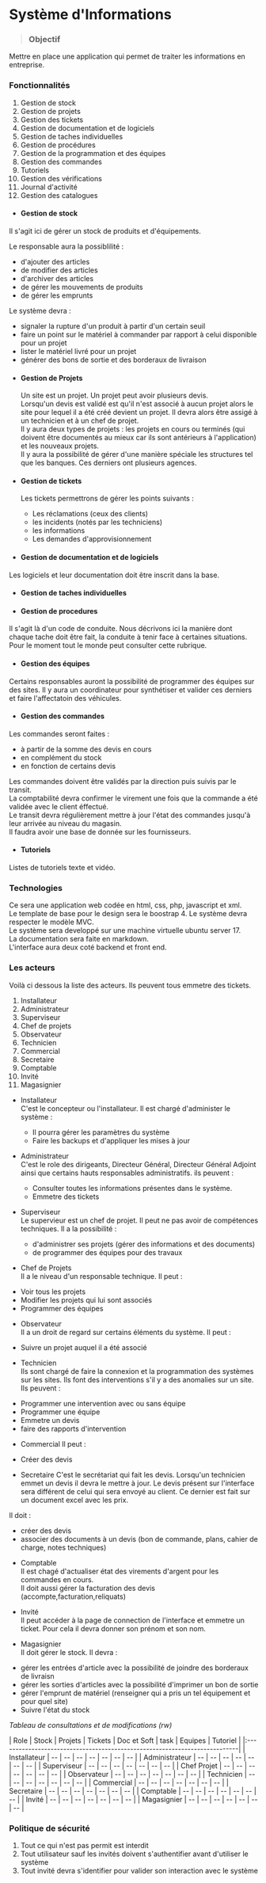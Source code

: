 # Système d'Informations

>### Objectif  
Mettre en place une application qui permet de traiter les informations en entreprise.  

### Fonctionnalités

 1. Gestion de stock  
 1. Gestion de projets  
 1. Gestion des tickets    
 1. Gestion de documentation et de logiciels  
 1. Gestion de taches individuelles  
 1. Gestion de procédures  
 1. Gestion de la programmation et des équipes  
 1. Gestion des commandes  
 1. Tutoriels  
 1. Gestion des vérifications  
 1. Journal d'activité  
 1. Gestion des catalogues


- #### Gestion de stock   
 Il s'agit ici de gérer un stock de produits et d'équipements.

 Le responsable aura la possiblilité :
   * d'ajouter des articles
   * de modifier des articles
   * d'archiver des articles   
   * de gérer les mouvements de produits  
   * de gérer les emprunts  


  Le système devra :
  * signaler la rupture d'un produit à partir d'un certain seuil
  * faire un point sur le matériel à commander par rapport à celui disponible pour un projet
  * lister le matériel livré pour un projet
  * générer des bons de sortie et des borderaux de livraison   



- #### Gestion de Projets  
  Un site est un projet. Un projet peut avoir plusieurs devis.  
  Lorsqu'un devis est validé est qu'il n'est associé à aucun projet alors le site pour lequel il a été créé devient un projet. Il devra alors être assigé à un technicien et à un chef de projet.  
  Il y aura deux types de projets : les projets en cours ou terminés (qui doivent être documentés au mieux car ils sont antérieurs à l'application) et les nouveaux projets.  
  Il y aura la possibilité de gérer d'une manière spéciale les structures tel que les banques. Ces derniers ont plusieurs agences.

- #### Gestion de tickets
  Les tickets permettrons de gérer les points suivants :
  * Les réclamations (ceux des clients)
  * les incidents (notés par les techniciens)
  * les informations
  * Les demandes d'approvisionnement

- ####  Gestion de documentation et de logiciels
Les logiciels et leur documentation doit être inscrit dans la base.

- ####  Gestion de taches individuelles


- ####  Gestion de procedures
Il s'agit là d'un code de conduite. Nous décrivons ici la manière dont chaque tache doit être fait, la conduite à tenir face à certaines situations. Pour le moment tout le monde peut consulter cette rubrique.

- ####  Gestion des équipes
Certains responsables auront la possibilité de programmer des équipes sur des sites. Il y aura un coordinateur pour synthétiser et valider ces derniers et faire l'affectatoin des véhicules.

- ####  Gestion des commandes
Les commandes seront faites :
 - à partir de la somme des devis en cours
 - en complément du stock
 - en fonction de certains devis

Les commandes doivent être validés par la direction puis suivis par le transit.  
La comptabilité devra confirmer le virement une fois que la commande a été validée avec le client éffectué.  
Le transit devra régulièrement mettre à jour l'état des commandes jusqu'à leur arrivée au niveau du magasin.  
Il faudra avoir une base de donnée sur les fournisseurs.

- ####  Tutoriels  
Listes de tutoriels texte et vidéo.


### Technologies
Ce sera une application web codée en html, css, php, javascript et xml.  
Le template de base pour le design sera le boostrap 4.
Le système devra respecter le modèle MVC.  
Le système sera developpé sur une machine virtuelle ubuntu server 17.  
La documentation sera faite en markdown.  
L'interface aura deux coté backend et front end.

### Les acteurs
Voilà ci dessous la liste des acteurs. Ils peuvent tous emmetre des tickets.
 1. Installateur
 1. Administrateur
 1. Superviseur
 1. Chef de projets
 1. Observateur
 1. Technicien
 1. Commercial
 1. Secretaire
 1. Comptable
 1. Invité
 1. Magasignier

* Installateur  
  C'est le concepteur ou l'installateur. Il est chargé d'administer le système :
  - Il pourra gérer les paramètres du système
  - Faire les backups et d'appliquer les mises à jour  


* Administrateur  
  C'est le role des dirigeants, Directeur Général, Directeur Général Adjoint ainsi que certains hauts responsables administratifs. ils peuvent :
  - Consulter toutes les informations présentes dans le système.
  - Emmetre des tickets  


* Superviseur  
    Le supervieur est un chef de projet. Il peut ne pas avoir de compétences techniques. Il a la possibilité :
    - d'administrer ses projets (gérer des informations et des documents)
    - de programmer des équipes pour des travaux


* Chef de Projets  
Il a le niveau d'un responsable technique. Il peut :
 - Voir tous les projets
 - Modifier les projets qui lui sont associés
 - Programmer des équipes


* Observateur  
Il a un droit de regard sur certains éléments du système.
Il peut :
 - Suivre un projet auquel il a été associé


* Technicien  
Ils sont chargé de faire la connexion et la programmation des systèmes sur les sites. Ils font des interventions s'il y a des anomalies sur un site.
Ils peuvent :
 - Programmer une intervention avec ou sans équipe
 - Programmer une équipe
 - Emmetre un devis   
 - faire des rapports d'intervention


* Commercial
Il peut :
 - Créer des devis


* Secretaire
C'est le secrétariat qui fait les devis. Lorsqu'un technicien emmet un devis il devra le mettre à jour. Le devis présent sur l'interface sera différent de celui qui sera envoyé au client. Ce dernier est fait sur un document excel avec les prix.

Il doit :
 - créer des devis
 - associer des documents à un devis (bon de commande, plans, cahier de charge, notes techniques)


* Comptable  
Il est chagé d'actualiser état des virements d'argent pour les commandes en cours.  
Il doit aussi gérer la facturation des devis (accompte,facturation,reliquats)

* Invité  
Il peut accéder à la page de connection de l'interface et emmetre un ticket. Pour cela il devra donner son prénom et son nom.

* Magasignier  
Il doit gérer le stock. Il devra :
- gérer les entrées d'article avec la possibilité de joindre des borderaux de livraisn
- gérer les sorties d'articles avec la possibilité d'imprimer un bon de sortie
- gérer l'emprunt de matériel (renseigner qui a pris un tel équipement et pour quel site)
- Suivre l'état du stock

_Tableau de consultations et de modifications (rw)_

 | Role | Stock | Projets | Tickets | Doc et Soft | task | Equipes | Tutoriel |
 |:---------------------------------------------------------------------------|
 | Installateur | -- | -- | -- | -- | -- | -- | -- |
 | Administrateur | -- | -- | -- | -- | -- | -- | -- |
 | Superviseur | -- | -- | -- | -- | -- | -- | -- |
 | Chef Projet | -- | -- | -- | -- | -- | -- | -- |
 | Observateur | -- | -- | -- | -- | -- | -- | -- |
 | Technicien | -- | -- | -- | -- | -- | -- | -- |
 | Commercial | -- | -- | -- | -- | -- | -- | -- |
 | Secretaire | -- | -- | -- | -- | -- | -- | -- |
 | Comptable | -- | -- | -- | -- | -- | -- | -- |
 | Invité | -- | -- | -- | -- | -- | -- | -- |
 | Magasignier | -- | -- | -- | -- | -- | -- | -- |

 ### Politique de sécurité
 1. Tout ce qui n'est pas permit est interdit
 1. Tout utilisateur sauf les invités doivent s'authentifier avant d'utiliser le système
 1. Tout invité devra s'identifier pour valider son interaction avec le système
